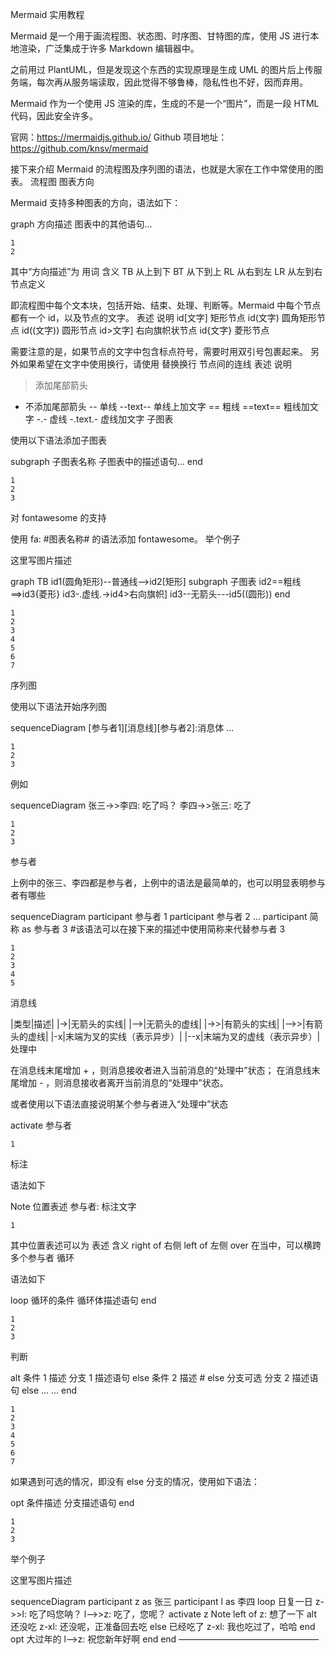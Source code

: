 Mermaid 实用教程

Mermaid 是一个用于画流程图、状态图、时序图、甘特图的库，使用 JS 进行本地渲染，广泛集成于许多 Markdown 编辑器中。

之前用过 PlantUML，但是发现这个东西的实现原理是生成 UML 的图片后上传服务端，每次再从服务端读取，因此觉得不够鲁棒，隐私性也不好，因而弃用。

Mermaid 作为一个使用 JS 渲染的库，生成的不是一个“图片”，而是一段 HTML 代码，因此安全许多。

官网：https://mermaidjs.github.io/
Github 项目地址：https://github.com/knsv/mermaid

接下来介绍 Mermaid 的流程图及序列图的语法，也就是大家在工作中常使用的图表。
流程图
图表方向

Mermaid 支持多种图表的方向，语法如下：

graph 方向描述
    图表中的其他语句...

    1
    2

其中“方向描述”为
用词 	含义
TB 	从上到下
BT 	从下到上
RL 	从右到左
LR 	从左到右
节点定义

即流程图中每个文本块，包括开始、结束、处理、判断等。Mermaid 中每个节点都有一个 id，以及节点的文字。
表述 	说明
id[文字] 	矩形节点
id(文字) 	圆角矩形节点
id((文字)) 	圆形节点
id>文字] 	右向旗帜状节点
id{文字} 	菱形节点

需要注意的是，如果节点的文字中包含标点符号，需要时用双引号包裹起来。
另外如果希望在文字中使用换行，请使用
替换换行
节点间的连线
表述 	说明
> 	添加尾部箭头
- 	不添加尾部箭头
-- 	单线
--text-- 	单线上加文字
== 	粗线
==text== 	粗线加文字
-.- 	虚线
-.text.- 	虚线加文字
子图表

使用以下语法添加子图表

subgraph 子图表名称
    子图表中的描述语句...
end

    1
    2
    3

对 fontawesome 的支持

使用 fa: #图表名称# 的语法添加 fontawesome。
举个例子

这里写图片描述

graph TB
    id1(圆角矩形)--普通线-->id2[矩形]
    subgraph 子图表
        id2==粗线==>id3{菱形}
        id3-.虚线.->id4>右向旗帜]
        id3--无箭头---id5((圆形))
    end

    1
    2
    3
    4
    5
    6
    7

序列图

使用以下语法开始序列图

sequenceDiagram
    [参与者1][消息线][参与者2]:消息体
    ...

    1
    2
    3

例如

sequenceDiagram
    张三->>李四: 吃了吗？
    李四->>张三: 吃了

    1
    2
    3

参与者

上例中的张三、李四都是参与者，上例中的语法是最简单的，也可以明显表明参与者有哪些

sequenceDiagram
    participant 参与者 1
    participant 参与者 2
    ...
    participant 简称 as 参与者 3 #该语法可以在接下来的描述中使用简称来代替参与者 3

    1
    2
    3
    4
    5

消息线

|类型|描述|
|->|无箭头的实线|
|-->|无箭头的虚线|
|->>|有箭头的实线|
|-->>|有箭头的虚线|
|-x|末端为叉的实线（表示异步）|
|--x|末端为叉的虚线（表示异步）|
处理中

在消息线末尾增加 + ，则消息接收者进入当前消息的“处理中”状态；
在消息线末尾增加 - ，则消息接收者离开当前消息的“处理中”状态。

或者使用以下语法直接说明某个参与者进入“处理中”状态

activate 参与者

    1

标注

语法如下

Note 位置表述 参与者: 标注文字

    1

其中位置表述可以为
表述 	含义
right of 	右侧
left of 	左侧
over 	在当中，可以横跨多个参与者
循环

语法如下

loop 循环的条件
    循环体描述语句
end

    1
    2
    3

判断

alt 条件 1 描述
    分支 1 描述语句
else 条件 2 描述 # else 分支可选
    分支 2 描述语句
else ...
    ...
end

    1
    2
    3
    4
    5
    6
    7

如果遇到可选的情况，即没有 else 分支的情况，使用如下语法：

opt 条件描述
    分支描述语句
end

    1
    2
    3

举个例子

这里写图片描述

sequenceDiagram
    participant z as 张三
    participant l as 李四
    loop 日复一日
        z->>l: 吃了吗您呐？
        l-->>z: 吃了，您呢？
        activate z
        Note left of z: 想了一下
        alt 还没吃
            z-xl: 还没呢，正准备回去吃
        else 已经吃了
            z-xl: 我也吃过了，哈哈
        end
        opt 大过年的
            l-->z: 祝您新年好啊
        end
    end
————————————————
